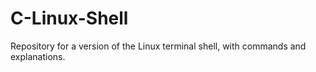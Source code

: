 # C-Linux-Shell
Repository for a version of the Linux terminal shell, with commands and explanations. 
